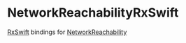 # NetworkReachabilityRxSwift

[RxSwift](https://github.com/ReactiveX/RxSwift) bindings for [NetworkReachability](https://github.com/vsanthanam/NetworkReachability)
